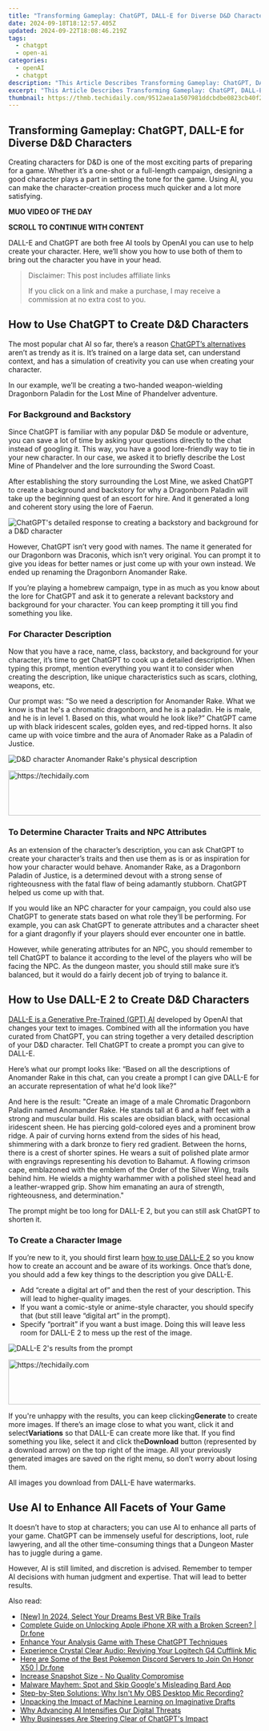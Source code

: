 ```yaml
---
title: "Transforming Gameplay: ChatGPT, DALL-E for Diverse D&D Characters"
date: 2024-09-18T18:12:57.405Z
updated: 2024-09-22T18:08:46.219Z
tags:
  - chatgpt
  - open-ai
categories:
  - openAI
  - chatgpt
description: "This Article Describes Transforming Gameplay: ChatGPT, DALL-E for Diverse D&D Characters"
excerpt: "This Article Describes Transforming Gameplay: ChatGPT, DALL-E for Diverse D&D Characters"
thumbnail: https://thmb.techidaily.com/9512aea1a507981ddcbdbe0823cb40f28338d2e0f0685c6e003300aac2dc1534.jpg
---
```


## Transforming Gameplay: ChatGPT, DALL-E for Diverse D&D Characters

 Creating characters for D&D is one of the most exciting parts of preparing for a game. Whether it’s a one-shot or a full-length campaign, designing a good character plays a part in setting the tone for the game. Using AI, you can make the character-creation process much quicker and a lot more satisfying.

 **MUO VIDEO OF THE DAY**

 **SCROLL TO CONTINUE WITH CONTENT**

 DALL-E and ChatGPT are both free AI tools by OpenAI you can use to help create your character. Here, we’ll show you how to use both of them to bring out the character you have in your head.

>  Disclaimer: This post includes affiliate links
>
>  If you click on a link and make a purchase, I may receive a commission at no extra cost to you.
>

## How to Use ChatGPT to Create D&D Characters

 The most popular chat AI so far, there’s a reason [ChatGPT’s alternatives](https://www.makeuseof.com/best-alternatives-chatgpt/) aren’t as trendy as it is. It’s trained on a large data set, can understand context, and has a simulation of creativity you can use when creating your character.

 In our example, we’ll be creating a two-handed weapon-wielding Dragonborn Paladin for the Lost Mine of Phandelver adventure.

### For Background and Backstory

 Since ChatGPT is familiar with any popular D&D 5e module or adventure, you can save a lot of time by asking your questions directly to the chat instead of googling it. This way, you have a good lore-friendly way to tie in your new character. In our case, we asked it to briefly describe the Lost Mine of Phandelver and the lore surrounding the Sword Coast.

 After establishing the story surrounding the Lost Mine, we asked ChatGPT to create a background and backstory for why a Dragonborn Paladin will take up the beginning quest of an escort for hire. And it generated a long and coherent story using the lore of Faerun.

![ChatGPT's detailed response to creating a backstory and background for a D&D character](https://static1.makeuseofimages.com/wordpress/wp-content/uploads/2023/05/chatgpt-s-detailed-response-to-creating-a-backstory-and-background-for-a-d-d-character.jpeg)

 However, ChatGPT isn’t very good with names. The name it generated for our Dragonborn was Draconis, which isn’t very original. You can prompt it to give you ideas for better names or just come up with your own instead. We ended up renaming the Dragonborn Anomander Rake.

 If you’re playing a homebrew campaign, type in as much as you know about the lore for ChatGPT and ask it to generate a relevant backstory and background for your character. You can keep prompting it till you find something you like.

### For Character Description

 Now that you have a race, name, class, backstory, and background for your character, it’s time to get ChatGPT to cook up a detailed description. When typing this prompt, mention everything you want it to consider when creating the description, like unique characteristics such as scars, clothing, weapons, etc.

 Our prompt was: “So we need a description for Anomander Rake. What we know is that he's a chromatic dragonborn, and he is a paladin. He is male, and he is in level 1\. Based on this, what would he look like?” ChatGPT came up with black iridescent scales, golden eyes, and red-tipped horns. It also came up with voice timbre and the aura of Anomader Rake as a Paladin of Justice.

![D&D character Anomander Rake's physical description](https://static1.makeuseofimages.com/wordpress/wp-content/uploads/2023/05/d-d-character-anomander-rake-s-physical-description.jpeg)

<!-- affiliate ads begin -->
<a href="https://appsumo.8odi.net/c/5597632/2082527/7443" target="_top" id="2082527">
  <img src="//a.impactradius-go.com/display-ad/7443-2082527" border="0" alt="https://techidaily.com" width="728" height="90"/>
</a>
<img height="0" width="0" src="https://appsumo.8odi.net/i/5597632/2082527/7443" style="position:absolute;visibility:hidden;" border="0" />
<!-- affiliate ads end -->

### To Determine Character Traits and NPC Attributes

 As an extension of the character’s description, you can ask ChatGPT to create your character’s traits and then use them as is or as inspiration for how your character would behave. Anomander Rake, as a Dragonborn Paladin of Justice, is a determined devout with a strong sense of righteousness with the fatal flaw of being adamantly stubborn. ChatGPT helped us come up with that.

 If you would like an NPC character for your campaign, you could also use ChatGPT to generate stats based on what role they’ll be performing. For example, you can ask ChatGPT to generate attributes and a character sheet for a giant dragonfly if your players should ever encounter one in battle.

 However, while generating attributes for an NPC, you should remember to tell ChatGPT to balance it according to the level of the players who will be facing the NPC. As the dungeon master, you should still make sure it’s balanced, but it would do a fairly decent job of trying to balance it.

## How to Use DALL-E 2 to Create D&D Characters

[DALL-E is a Generative Pre-Trained (GPT) AI](https://www.makeuseof.com/what-is-dall-e-ai-image-generator/) developed by OpenAI that changes your text to images. Combined with all the information you have curated from ChatGPT, you can string together a very detailed description of your D&D character. Tell ChatGPT to create a prompt you can give to DALL-E.

 Here’s what our prompt looks like: “Based on all the descriptions of Anomander Rake in this chat, can you create a prompt I can give DALL-E for an accurate representation of what he'd look like?”

 And here is the result: "Create an image of a male Chromatic Dragonborn Paladin named Anomander Rake. He stands tall at 6 and a half feet with a strong and muscular build. His scales are obsidian black, with occasional iridescent sheen. He has piercing gold-colored eyes and a prominent brow ridge. A pair of curving horns extend from the sides of his head, shimmering with a dark bronze to fiery red gradient. Between the horns, there is a crest of shorter spines. He wears a suit of polished plate armor with engravings representing his devotion to Bahamut. A flowing crimson cape, emblazoned with the emblem of the Order of the Silver Wing, trails behind him. He wields a mighty warhammer with a polished steel head and a leather-wrapped grip. Show him emanating an aura of strength, righteousness, and determination."

 The prompt might be too long for DALL-E 2, but you can still ask ChatGPT to shorten it.

### To Create a Character Image

 If you’re new to it, you should first learn [how to use DALL-E 2](https://www.makeuseof.com/how-to-use-dall-e-2/) so you know how to create an account and be aware of its workings. Once that’s done, you should add a few key things to the description you give DALL-E.

* Add “create a digital art of” and then the rest of your description. This will lead to higher-quality images.
* If you want a comic-style or anime-style character, you should specify that (but still leave “digital art” in the prompt).
* Specify “portrait” if you want a bust image. Doing this will leave less room for DALL-E 2 to mess up the rest of the image.

![DALL-E 2's results from the prompt](https://static1.makeuseofimages.com/wordpress/wp-content/uploads/2023/05/dall-e-2-s-results-from-the-prompt.jpeg)

<!-- affiliate ads begin -->
<a href="https://aligracehair.sjv.io/c/5597632/1934258/19272" target="_top" id="1934258">
  <img src="//a.impactradius-go.com/display-ad/19272-1934258" border="0" alt="https://techidaily.com" width="728" height="90"/>
</a>
<img height="0" width="0" src="https://aligracehair.sjv.io/i/5597632/1934258/19272" style="position:absolute;visibility:hidden;" border="0" />
<!-- affiliate ads end -->

 If you're unhappy with the results, you can keep clicking**Generate** to create more images. If there’s an image close to what you want, click it and select**Variations** so that DALL-E can create more like that. If you find something you like, select it and click the**Download** button (represented by a download arrow) on the top right of the image. All your previously generated images are saved on the right menu, so don’t worry about losing them.

All images you download from DALL-E have watermarks.

## Use AI to Enhance All Facets of Your Game

 It doesn’t have to stop at characters; you can use AI to enhance all parts of your game. ChatGPT can be immensely useful for descriptions, loot, rule lawyering, and all the other time-consuming things that a Dungeon Master has to juggle during a game.

 However, AI is still limited, and discretion is advised. Remember to temper AI decisions with human judgment and expertise. That will lead to better results.

<ins class="adsbygoogle"
     style="display:block"
     data-ad-format="autorelaxed"
     data-ad-client="ca-pub-7571918770474297"
     data-ad-slot="1223367746"></ins>

<ins class="adsbygoogle"
     style="display:block"
     data-ad-client="ca-pub-7571918770474297"
     data-ad-slot="8358498916"
     data-ad-format="auto"
     data-full-width-responsive="true"></ins>

<span class="atpl-alsoreadstyle">Also read:</span>
<div><ul>
<li><a href="https://article-posts.techidaily.com/new-in-2024-select-your-dreams-best-vr-bike-trails/"><u>[New] In 2024, Select Your Dreams Best VR Bike Trails</u></a></li>
<li><a href="https://iphone-unlock.techidaily.com/complete-guide-on-unlocking-apple-iphone-xr-with-a-broken-screen-drfone-by-drfone-ios/"><u>Complete Guide on Unlocking Apple iPhone XR with a Broken Screen? | Dr.fone</u></a></li>
<li><a href="https://tech-savvy.techidaily.com/enhance-your-analysis-game-with-these-chatgpt-techniques/"><u>Enhance Your Analysis Game with These ChatGPT Techniques</u></a></li>
<li><a href="https://win-dash.techidaily.com/experience-crystal-clear-audio-reviving-your-logitech-g4-cufflink-mic/"><u>Experience Crystal Clear Audio: Reviving Your Logitech G4 Cufflink Mic</u></a></li>
<li><a href="https://pokemon-go-android.techidaily.com/here-are-some-of-the-best-pokemon-discord-servers-to-join-on-honor-x50-drfone-by-drfone-virtual-android/"><u>Here are Some of the Best Pokemon Discord Servers to Join On Honor X50 | Dr.fone</u></a></li>
<li><a href="https://extra-resources.techidaily.com/increase-snapshot-size-no-quality-compromise/"><u>Increase Snapshot Size - No Quality Compromise</u></a></li>
<li><a href="https://tech-savvy.techidaily.com/malware-mayhem-spot-and-skip-googles-misleading-bard-app/"><u>Malware Mayhem: Spot and Skip Google's Misleading Bard App</u></a></li>
<li><a href="https://sound-issues.techidaily.com/step-by-step-solutions-why-isnt-my-obs-desktop-mic-recording/"><u>Step-by-Step Solutions: Why Isn't My OBS Desktop Mic Recording?</u></a></li>
<li><a href="https://tech-savvy.techidaily.com/unpacking-the-impact-of-machine-learning-on-imaginative-drafts/"><u>Unpacking the Impact of Machine Learning on Imaginative Drafts</u></a></li>
<li><a href="https://tech-savvy.techidaily.com/why-advancing-ai-intensifies-our-digital-threats/"><u>Why Advancing AI Intensifies Our Digital Threats</u></a></li>
<li><a href="https://tech-savvy.techidaily.com/why-businesses-are-steering-clear-of-chatgpts-impact/"><u>Why Businesses Are Steering Clear of ChatGPT's Impact</u></a></li>
</ul></div>

